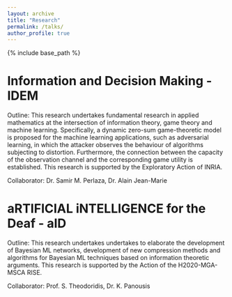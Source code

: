 ```yaml
---
layout: archive
title: "Research"
permalink: /talks/
author_profile: true
---
```


{% include base_path %}

Information and Decision Making - IDEM
=====
Outline: This research undertakes fundamental research in applied mathematics at the intersection of information theory, 
game theory and machine learning. Specifically, a dynamic zero-sum game-theoretic model is proposed for the machine learning applications, 
such as adversarial learning, in which the attacker observes the behaviour of algorithms subjecting to distortion. 
Furthermore, the connection between the capacity of the observation channel and the corresponding game utility is established. 
This research is supported by the Exploratory Action of INRIA.

Collaborator: Dr. Samir M. Perlaza, Dr. Alain Jean-Marie


aRTIFICIAL iNTELLIGENCE for the Deaf - aID
=====
Outline: This research undertakes undertakes to elaborate the development of Bayesian ML networks, development of new compression methods and
algorithms for Bayesian ML techniques based on information theoretic arguments.
This research is supported by the Action of the H2020-MGA-MSCA RISE.

Collaborator: Prof. S. Theodoridis, Dr. K. Panousis


